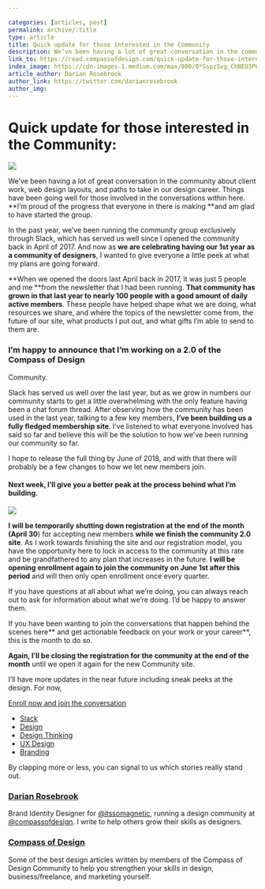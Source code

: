 ```yaml
---

categories: [articles, post]
permalink: archive/:title
type: article
title: Quick update for those interested in the Community
description: We’ve been having a lot of great conversation in the community about client work, web design layouts, and paths to take in our design career. Things have been going well for those involved in the conversations within here. I’m proud of the progress that everyone in there is making and am glad to have started the group.
link_to: https://read.compassofdesign.com/quick-update-for-those-interested-in-the-community-3a395f3743e
index_image: https://cdn-images-1.medium.com/max/800/0*SspzSvg_ChNEU3P6.jpg
article_author: Darian Rosebrook
author_link: https://twitter.com/darianrosebrook
author_img:
---
```

# Quick update for those interested in the Community:

![](https://cdn-images-1.medium.com/max/800/0*SspzSvg_ChNEU3P6.jpg)

We’ve been having a lot of great conversation in the community about client
work, web design layouts, and paths to take in our design career. Things have
been going well for those involved in the conversations within here. **I’m proud
of the progress that everyone in there is making **and am glad to have started
the group.

In the past year, we’ve been running the community group exclusively through
Slack, which has served us well since I opened the community back in April of
2017. And now as **we are celebrating having our 1st year as a community of
designers**, I wanted to give everyone a little peek at what my plans are going
forward.

**When we opened the doors last April back in 2017, it was just 5 people and me
**from the newsletter that I had been running. **That community has grown in
that last year to nearly 100 people with a good amount of daily active
members**. These people have helped shape what we are doing, what resources we
share, and where the topics of the newsletter come from, the future of our site,
what products I put out, and what gifts I’m able to send to them are.

### I’m happy to announce that I’m working on a 2.0 of the Compass of Design
Community.

Slack has served us well over the last year, but as we grow in numbers our
community starts to get a little overwhelming with the only feature having been
a chat forum thread. After observing how the community has been used in the last
year, talking to a few key members, **I’ve been building us a fully fledged
membership site**. I’ve listened to what everyone involved has said so far and
believe this will be the solution to how we’ve been running our community so
far.

I hope to release the full thing by June of 2018, and with that there will
probably be a few changes to how we let new members join.

#### Next week, I’ll give you a better peak at the process behind what I’m building.

![](https://cdn-images-1.medium.com/max/800/1*2xgkM-8WTdyB_zk_UjVjIg.gif)

**I will be temporarily shutting down registration at the end of the month
(April 30**) for accepting new members **while we finish the community 2.0
site**. As I work towards finishing the site and our registration model, you
have the opportunity here to lock in access to the community at this rate and be
grandfathered to any plan that increases in the future. **I will be opening
enrollment again to join the community on June 1st after this period** and will
then only open enrollment once every quarter.

If you have questions at all about what we’re doing, you can always reach out to
ask for information about what we’re doing. I’d be happy to answer them.

If you have been wanting to join the conversations that happen behind the scenes
here** and get actionable feedback on your work or your career**, this is the
month to do so.

**Again, I’ll be closing the registration for the community at the end of the
month** until we open it again for the new Community site.

I’ll have more updates in the near future including sneak peeks at the design.
For now,

[Enroll now and join the
conversation](https://el2.convertkit-mail2.com/c/preview/x6cph3/aHR0cHM6Ly9idXkuY29tcGFzc29mZGVzaWduLmNvbS9jb21wYXNzLW9mLWRlc2lnbi1tZW1iZXJzaGlwLzExL2J1eQ==)

* [Slack](https://read.compassofdesign.com/tagged/slack?source=post)
* [Design](https://read.compassofdesign.com/tagged/design?source=post)
* [Design
Thinking](https://read.compassofdesign.com/tagged/design-thinking?source=post)
* [UX Design](https://read.compassofdesign.com/tagged/ux-design?source=post)
* [Branding](https://read.compassofdesign.com/tagged/branding?source=post)

By clapping more or less, you can signal to us which stories really stand out.

### [Darian Rosebrook](https://read.compassofdesign.com/@darianrosebrook)

Brand Identity Designer for [@itssomagnetic](http://twitter.com/itssomagnetic),
running a design community at
[@compassofdesign](http://twitter.com/compassofdesign). I write to help others
grow their skills as designers.

### [Compass of Design](https://read.compassofdesign.com/?source=footer_card)

Some of the best design articles written by members of the Compass of Design
Community to help you strengthen your skills in design, business/freelance, and
marketing yourself.
